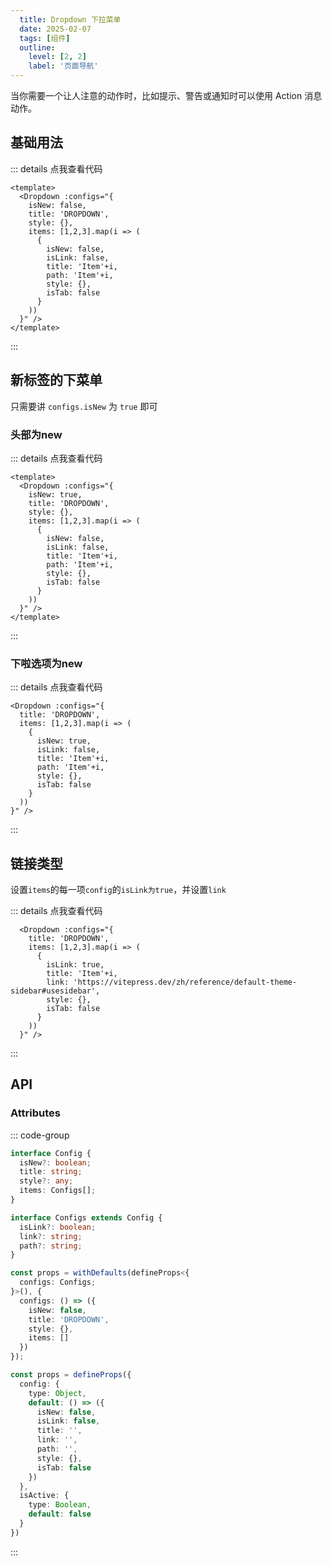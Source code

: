 ```yaml
---
  title: Dropdown 下拉菜单
  date: 2025-02-07
  tags: [组件]
  outline: 
    level: [2, 2]
    label: '页面导航'
---
```

<script setup>
  import Dropdown from '../../../.vitepress/theme/components/dropdown/index.vue'
  import DropdownItem from '../../../.vitepress/theme/components/dropdownItem/index.vue'
  import { Table } from 'ant-design-vue'

  const tableColumns = [
    {
      title: '属性',
      dataIndex: 'name',
      width: 1000,
    },
    {
      title: '说明',
      dataIndex: 'desc',
      width: 1000,
    },
    {
      title: '类型',
      dataIndex: 'type',
      width: 1000,
    },
    {
      title: '默认值',
      dataIndex: 'default',
      width: 1000,
    },
  ]
  const tableData = [
    {
      name: 'type',
      desc: '类型',
      type: 'String',
      default: 'info（可选：success、warning、info、danger）',
    },
  ]
</script>

当你需要一个让人注意的动作时，比如提示、警告或通知时可以使用 Action 消息动作。

## 基础用法

<Dropdown :configs="{
  isNew: false,
  title: 'DROPDOWN',
  style: {},
  items: [1,2,3].map(i => (
    {
      isNew: false,
      isLink: false,
      title: 'Item'+i,
      path: 'Item'+i,
      style: {},
      isTab: false
    }
  ))
}" />

::: details 点我查看代码
```vue
<template>
  <Dropdown :configs="{
    isNew: false,
    title: 'DROPDOWN',
    style: {},
    items: [1,2,3].map(i => (
      {
        isNew: false,
        isLink: false,
        title: 'Item'+i,
        path: 'Item'+i,
        style: {},
        isTab: false
      }
    ))
  }" />
</template>
```
:::

## 新标签的下菜单
只需要讲 `configs.isNew` 为 `true` 即可

### 头部为new
<Dropdown :configs="{
  isNew: true,
  title: 'DROPDOWN',
  style: {},
  items: [1,2,3].map(i => (
    {
      isNew: false,
      isLink: false,
      title: 'Item'+i,
      path: 'Item'+i,
      style: {},
      isTab: false
    }
  ))
}" />

::: details 点我查看代码
```vue
<template>
  <Dropdown :configs="{
    isNew: true,
    title: 'DROPDOWN',
    style: {},
    items: [1,2,3].map(i => (
      {
        isNew: false,
        isLink: false,
        title: 'Item'+i,
        path: 'Item'+i,
        style: {},
        isTab: false
      }
    ))
  }" />
</template>
```
:::
### 下啦选项为new
<Dropdown :configs="{
  title: 'DROPDOWN',
  items: [1,2,3].map(i => (
    {
      isNew: true,
      isLink: false,
      title: 'Item'+i,
      path: 'Item'+i,
      style: {},
      isTab: false
    }
  ))
}" />

::: details 点我查看代码
```vue
<Dropdown :configs="{
  title: 'DROPDOWN',
  items: [1,2,3].map(i => (
    {
      isNew: true,
      isLink: false,
      title: 'Item'+i,
      path: 'Item'+i,
      style: {},
      isTab: false
    }
  ))
}" />
```
:::

## 链接类型

设置`items`的每一项`config`的`isLink为true`，并设置`link`
<Dropdown :configs="{
  title: 'DROPDOWN',
  items: [1,2,3].map(i => (
    {
      isLink: true,
      title: 'Item'+i,
      link: 'https://vitepress.dev/zh/reference/default-theme-sidebar#usesidebar',
      style: {},
      isTab: false
    }
  ))
}" />

::: details 点我查看代码
```vue
  <Dropdown :configs="{
    title: 'DROPDOWN',
    items: [1,2,3].map(i => (
      {
        isLink: true,
        title: 'Item'+i,
        link: 'https://vitepress.dev/zh/reference/default-theme-sidebar#usesidebar',
        style: {},
        isTab: false
      }
    ))
  }" />
```
:::

## API

### Attributes

::: code-group
```ts [Dropdown]
interface Config {
  isNew?: boolean;
  title: string;
  style?: any;
  items: Configs[];
}

interface Configs extends Config {
  isLink?: boolean;
  link?: string;
  path?: string;
}

const props = withDefaults(defineProps<{
  configs: Configs;
}>(), {
  configs: () => ({
    isNew: false,
    title: 'DROPDOWN',
    style: {},
    items: []
  })
});
```
```ts [DropdownItem]
const props = defineProps({
  config: {
    type: Object,
    default: () => ({
      isNew: false,
      isLink: false,
      title: '',
      link: '',
      path: '',
      style: {},
      isTab: false
    })
  },
  isActive: {
    type: Boolean,
    default: false
  }
})
```
:::

